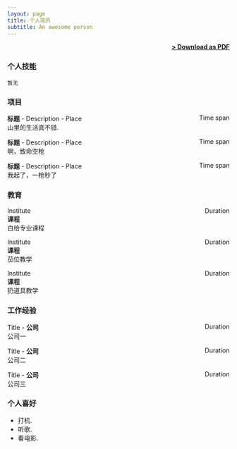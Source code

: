 ```yaml
---
layout: page
title: 个人简历
subtitle: An awesome person
---
```


<span style="float: right; "><a href="{{ '/assets/resume.pdf' | prepend: site.baseurl }}"><strong>> Download as PDF</strong></a> </span>
<br>

### 个人技能
``` 暂无  ```  

### 项目
**标题** - Description - Place <span style="float: right; ">Time span</span>  
山里的生活真不错.  

**标题** - Description - Place <span style="float: right; ">Time span</span>  
啊，致命空枪

**标题** - Description - Place <span style="float: right; ">Time span</span>  
我起了，一枪秒了

### 教育

Institute <span style="float: right; ">Duration</span>  
**课程**  
白给专业课程
 
Institute <span style="float: right; ">Duration</span>  
**课程**  
茄位教学

Institute <span style="float: right; ">Duration</span>  
**课程**  
扔道具教学
### 工作经验

Title - **公司** <span style="float: right; ">Duration</span>  
公司一

 
Title - **公司** <span style="float: right; ">Duration</span>  
公司二 

Title - **公司** <span style="float: right; ">Duration</span>  
公司三


### 个人喜好

- 打机.
- 听歌.
- 看电影.
